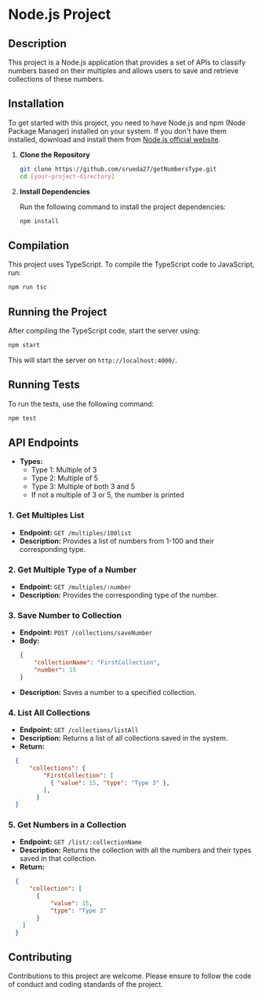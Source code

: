 
# Node.js Project

## Description
This project is a Node.js application that provides a set of APIs to classify numbers based on their multiples and allows users to save and retrieve collections of these numbers.

## Installation

To get started with this project, you need to have Node.js and npm (Node Package Manager) installed on your system. If you don't have them installed, download and install them from [Node.js official website](https://nodejs.org/).

1. **Clone the Repository**

    ```bash
    git clone https://github.com/srueda27/getNumbersType.git
    cd [your-project-directory]
    ```

2. **Install Dependencies**

    Run the following command to install the project dependencies:

    ```bash
    npm install
    ```

## Compilation

This project uses TypeScript. To compile the TypeScript code to JavaScript, run:

```bash
npm run tsc
```

## Running the Project

After compiling the TypeScript code, start the server using:

```bash
npm start
```

This will start the server on `http://localhost:4000/`.

## Running Tests

To run the tests, use the following command:

```bash
npm test
```

## API Endpoints

- **Types:**
  - Type 1: Multiple of 3
  - Type 2: Multiple of 5
  - Type 3: Multiple of both 3 and 5
  - If not a multiple of 3 or 5, the number is printed

### 1. Get Multiples List

- **Endpoint:** `GET /multiples/100list`
- **Description:** Provides a list of numbers from 1-100 and their corresponding type.

### 2. Get Multiple Type of a Number

- **Endpoint:** `GET /multiples/:number`
- **Description:** Provides the corresponding type of the number.

### 3. Save Number to Collection

- **Endpoint:** `POST /collections/saveNumber`
- **Body:**
  ```json
  {
      "collectionName": "FirstCollection",
      "number": 15
  }
  ```
- **Description:** Saves a number to a specified collection.

### 4. List All Collections

- **Endpoint:** `GET /collections/listAll`
- **Description:** Returns a list of all collections saved in the system.
- **Return:** 
```json
  {
      "collections": {
          "FirstCollection": [
            { "value": 15, "type": "Type 3" },
          ],
        }
  }
  ```

### 5. Get Numbers in a Collection

- **Endpoint:** `GET /list/:collectionName`
- **Description:** Returns the collection with all the numbers and their types saved in that collection.
- **Return:** 
```json
  {
      "collection": [
        {
            "value": 15,
            "type": "Type 3"
        }
    ]
  }
  ```

## Contributing

Contributions to this project are welcome. Please ensure to follow the code of conduct and coding standards of the project.
